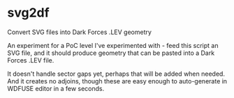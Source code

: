 # svg2df
Convert SVG files into Dark Forces .LEV geometry

An experiment for a PoC level I've experimented with - feed this script an SVG file, and it should produce geometry that can be pasted into a Dark Forces .LEV file.

It doesn't handle sector gaps yet, perhaps that will be added when needed. And it creates no adjoins, though these are easy enough to auto-generate in WDFUSE editor in a few seconds.
